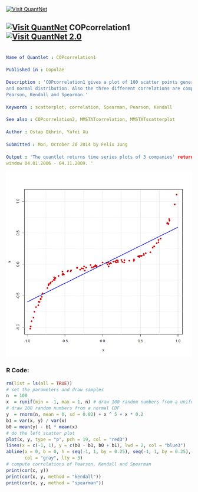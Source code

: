 
[<img src="https://github.com/QuantLet/Styleguide-and-FAQ/blob/master/pictures/banner.png" width="888" alt="Visit QuantNet">](http://quantlet.de/)

## [<img src="https://github.com/QuantLet/Styleguide-and-FAQ/blob/master/pictures/qloqo.png" alt="Visit QuantNet">](http://quantlet.de/) **COPcorrelation1** [<img src="https://github.com/QuantLet/Styleguide-and-FAQ/blob/master/pictures/QN2.png" width="60" alt="Visit QuantNet 2.0">](http://quantlet.de/)

```yaml

Name of Quantlet : COPcorrelation1

Published in : Copulae

Description : 'COPcorrelation1 gives a plot of 100 scatter points generated respectively by uniform
and normal distribution. Also the three different correlations are computed, the correlations of
Pearson, Kendall and Spearman.'

Keywords : scatterplot, correlation, Spearman, Pearson, Kendall

See also : COPcorrelation2, MMSTATcorrelation, MMSTATscatterplot

Author : Ostap Okhrin, Yafei Xu

Submitted : Mon, October 20 2014 by Felix Jung

Output : 'The quantlet returns time series plots of 3 companies' returns, APL, HP and MSFT, with
window 04.01.2006 - 04.11.2009. '

```

![Picture1](COPcorrelation1.png)


### R Code:
```r
rm(list = ls(all = TRUE))
# set the parameters and draw samples
n  = 100
x  = runif(min = -1, max = 1, n) # draw 100 random numbers from a uniform CDF
# draw 100 random numbers from a normal CDF
y  = rnorm(n, mean = 0, sd = 0.02) + x ^ 5 + x * 0.2  
b1 = var(x, y) / var(x)
b0 = mean(y) - b1 * mean(x)
# do the left scatter plot
plot(x, y, type = "p", pch = 19, col = "red3")
lines(x = c(-1, 1), y = c(b0 - b1, b0 + b1), lwd = 2, col = "blue3")
abline(a = 0, b = 0, h = seq(-1, 1, by = 0.25), seq(-1, 1, by = 0.25), 
       col = "gray", lty = 3)
# compute correlations of Pearson, Kendall and Spearman
print(cor(x, y))
print(cor(x, y, method = "kendall"))
print(cor(x, y, method = "spearman"))
```
